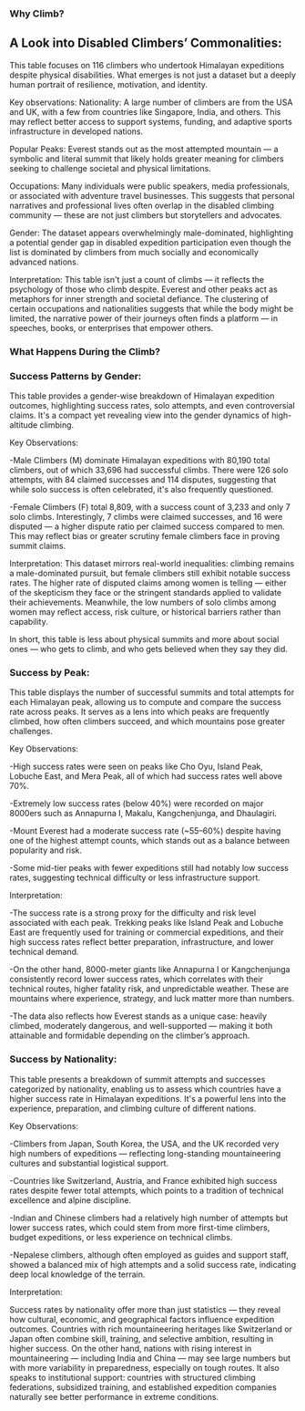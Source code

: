 ### Why Climb?
## A Look into Disabled Climbers’ Commonalities:

This table focuses on 116 climbers who undertook Himalayan expeditions despite physical disabilities. What emerges is not just a dataset but a deeply human portrait of resilience, motivation, and identity.

Key observations:
Nationality: A large number of climbers are from the USA and UK, with a few from countries like Singapore, India, and others. This may reflect better access to support systems, funding, and adaptive sports infrastructure in developed nations.

Popular Peaks: Everest stands out as the most attempted mountain — a symbolic and literal summit that likely holds greater meaning for climbers seeking to challenge societal and physical limitations.

Occupations: Many individuals were public speakers, media professionals, or associated with adventure travel businesses. This suggests that personal narratives and professional lives often overlap in the disabled climbing community — these are not just climbers but storytellers and advocates.

Gender: The dataset appears overwhelmingly male-dominated, highlighting a potential gender gap in disabled expedition participation even though the list is dominated by climbers from much socially and economically advanced nations. 

Interpretation:
This table isn't just a count of climbs — it reflects the psychology of those who climb despite. Everest and other peaks act as metaphors for inner strength and societal defiance. The clustering of certain occupations and nationalities suggests that while the body might be limited, the narrative power of their journeys often finds a platform — in speeches, books, or enterprises that empower others.


### What Happens During the Climb?

### Success Patterns by Gender:

This table provides a gender-wise breakdown of Himalayan expedition outcomes, highlighting success rates, solo attempts, and even controversial claims. It's a compact yet revealing view into the gender dynamics of high-altitude climbing.

Key Observations:

-Male Climbers (M) dominate Himalayan expeditions with 80,190 total climbers, out of which 33,696 had successful climbs. There were 126 solo attempts, with 84 claimed successes and 114 disputes, suggesting that while solo success is often celebrated, it's also frequently questioned.

-Female Climbers (F) total 8,809, with a success count of 3,233 and only 7 solo climbs. Interestingly, 7 climbs were claimed successes, and 16 were disputed — a higher dispute ratio per claimed success compared to men. This may reflect bias or greater scrutiny female climbers face in proving summit claims.

Interpretation:
This dataset mirrors real-world inequalities: climbing remains a male-dominated pursuit, but female climbers still exhibit notable success rates. The higher rate of disputed claims among women is telling — either of the skepticism they face or the stringent standards applied to validate their achievements. Meanwhile, the low numbers of solo climbs among women may reflect access, risk culture, or historical barriers rather than capability.

In short, this table is less about physical summits and more about social ones — who gets to climb, and who gets believed when they say they did.



### Success by Peak:

This table displays the number of successful summits and total attempts for each Himalayan peak, allowing us to compute and compare the success rate across peaks. It serves as a lens into which peaks are frequently climbed, how often climbers succeed, and which mountains pose greater challenges.

Key Observations:

-High success rates were seen on peaks like Cho Oyu, Island Peak, Lobuche East, and Mera Peak, all of which had success rates well above 70%.

-Extremely low success rates (below 40%) were recorded on major 8000ers such as Annapurna I, Makalu, Kangchenjunga, and Dhaulagiri.

-Mount Everest had a moderate success rate (~55–60%) despite having one of the highest attempt counts, which stands out as a balance between popularity and risk.

-Some mid-tier peaks with fewer expeditions still had notably low success rates, suggesting technical difficulty or less infrastructure support.

Interpretation:

-The success rate is a strong proxy for the difficulty and risk level associated with each peak. Trekking peaks like Island Peak and Lobuche East are frequently used for training or commercial expeditions, and their high success rates reflect better preparation, infrastructure, and lower technical demand.

-On the other hand, 8000-meter giants like Annapurna I or Kangchenjunga consistently record lower success rates, which correlates with their technical routes, higher fatality risk, and unpredictable weather. These are mountains where experience, strategy, and luck matter more than numbers.

-The data also reflects how Everest stands as a unique case: heavily climbed, moderately dangerous, and well-supported — making it both attainable and formidable depending on the climber’s approach.



### Success by Nationality:

This table presents a breakdown of summit attempts and successes categorized by nationality, enabling us to assess which countries have a higher success rate in Himalayan expeditions. It's a powerful lens into the experience, preparation, and climbing culture of different nations.

Key Observations:

-Climbers from Japan, South Korea, the USA, and the UK recorded very high numbers of expeditions — reflecting long-standing mountaineering cultures and substantial logistical support.

-Countries like Switzerland, Austria, and France exhibited high success rates despite fewer total attempts, which points to a tradition of technical excellence and alpine discipline.

-Indian and Chinese climbers had a relatively high number of attempts but lower success rates, which could stem from more first-time climbers, budget expeditions, or less experience on technical climbs.

-Nepalese climbers, although often employed as guides and support staff, showed a balanced mix of high attempts and a solid success rate, indicating deep local knowledge of the terrain.

Interpretation:

Success rates by nationality offer more than just statistics — they reveal how cultural, economic, and geographical factors influence expedition outcomes.
Countries with rich mountaineering heritages like Switzerland or Japan often combine skill, training, and selective ambition, resulting in higher success. On the other hand, nations with rising interest in mountaineering — including India and China — may see large numbers but with more variability in preparedness, especially on tough routes.
It also speaks to institutional support: countries with structured climbing federations, subsidized training, and established expedition companies naturally see better performance in extreme conditions.
